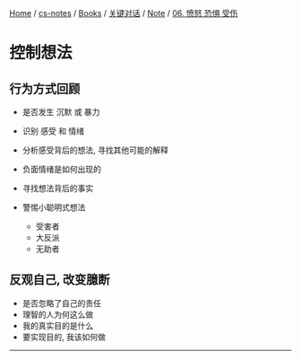 [Home](https://mengxianbin.github.io) /
[cs-notes](https://mengxianbin.github.io/cs-notes/site) /
[Books](https://mengxianbin.github.io/cs-notes/site/Books) /
[关键对话](https://mengxianbin.github.io/cs-notes/site/Books/%E5%85%B3%E9%94%AE%E5%AF%B9%E8%AF%9D) /
[Note](https://mengxianbin.github.io/cs-notes/site/Books/%E5%85%B3%E9%94%AE%E5%AF%B9%E8%AF%9D/Note) /
[06. 愤怒 恐惧 受伤](https://mengxianbin.github.io/cs-notes/site/Books/%E5%85%B3%E9%94%AE%E5%AF%B9%E8%AF%9D/Note/06.%20%E6%84%A4%E6%80%92%20%E6%81%90%E6%83%A7%20%E5%8F%97%E4%BC%A4)

# 控制想法

## 行为方式回顾

- 是否发生 沉默 或 暴力

- 识别 感受 和 情绪

- 分析感受背后的想法, 寻找其他可能的解释

- 负面情绪是如何出现的

- 寻找想法背后的事实

- 警惕小聪明式想法
    - 受害者
    - 大反派
    - 无助者

## 反观自己, 改变臆断

- 是否忽略了自己的责任
- 理智的人为何这么做
- 我的真实目的是什么
- 要实现目的, 我该如何做

---
